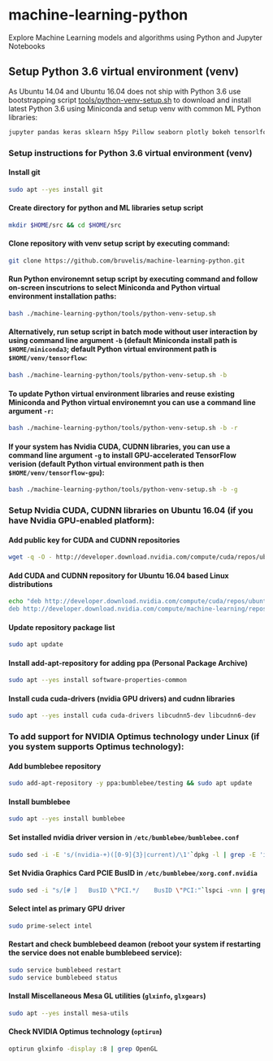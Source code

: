 # machine-learning-python
Explore Machine Learning models and algorithms using Python and Jupyter Notebooks

## Setup Python 3.6 virtual environment (venv)
As Ubuntu 14.04 and Ubuntu 16.04 does not ship with Python 3.6 use bootstrapping script 
[tools/python-venv-setup.sh](tools/python-venv-setup.sh) to download and install latest 
Python 3.6 using Miniconda and setup venv with common ML Python libraries:
```bash
jupyter pandas keras sklearn h5py Pillow seaborn plotly bokeh tensorlfow{-gpu}
```
### Setup instructions for Python 3.6 virtual environment (venv)
#### Install git
```bash
sudo apt --yes install git
```
#### Create directory for python and ML libraries setup script
```bash
mkdir $HOME/src && cd $HOME/src
```
#### Clone repository with venv setup script by executing command:
```bash
git clone https://github.com/bruvelis/machine-learning-python.git
```
#### Run Python environemnt setup script by executing command and follow on-screen inscutrions to select Miniconda and Python virtual environment installation paths:
```bash
bash ./machine-learning-python/tools/python-venv-setup.sh
```
#### Alternatively, run setup script in batch mode without user interaction by using command line argument `-b` (default Miniconda install path is `$HOME/miniconda3`; default Python virtual environment path is `$HOME/venv/tensorflow`:
```bash
bash ./machine-learning-python/tools/python-venv-setup.sh -b
```
#### To update Python virtual environment libraries and reuse existing Miniconda and Python virtual environemnt you can use a command line argument `-r`:
```bash
bash ./machine-learning-python/tools/python-venv-setup.sh -b -r
```
#### If your system has Nvidia CUDA, CUDNN libraries, you can use a command line argument `-g` to install GPU-accelerated TensorFlow verision (default Python virtual environment path is then `$HOME/venv/tensorflow-gpu`):
```bash
bash ./machine-learning-python/tools/python-venv-setup.sh -b -g
```

### Setup Nvidia CUDA, CUDNN libraries on Ubuntu 16.04 (if you have Nvidia GPU-enabled platform):
#### Add public key for CUDA and CUDNN repositories
```bash
wget -q -O - http://developer.download.nvidia.com/compute/cuda/repos/ubuntu1604/x86_64/7fa2af80.pub | sudo apt-key add
```
#### Add CUDA and CUDNN repository for Ubuntu 16.04 based Linux distributions
```bash
echo "deb http://developer.download.nvidia.com/compute/cuda/repos/ubuntu1604/x86_64 /
deb http://developer.download.nvidia.com/compute/machine-learning/repos/ubuntu1604/x86_64 /" | sudo tee /etc/apt/sources.list.d/cuda.list
```
#### Update repository package list
```bash
sudo apt update
```
#### Install add-apt-repository for adding ppa (Personal Package Archive)
```bash
sudo apt --yes install software-properties-common
```
#### Install cuda cuda-drivers (nvidia GPU drivers) and cudnn libraries
```bash
sudo apt --yes install cuda cuda-drivers libcudnn5-dev libcudnn6-dev
```

### To add support for NVIDIA Optimus technology under Linux (if you system supports Optimus technology):
#### Add bumblebee repository
```bash
sudo add-apt-repository -y ppa:bumblebee/testing && sudo apt update
```
#### Install bumblebee
```bash
sudo apt --yes install bumblebee
```
#### Set installed nvidia driver version in `/etc/bumblebee/bumblebee.conf`
```bash
sudo sed -i -E 's/(nvidia-+)([0-9]{3}|current)/\1'`dpkg -l | grep -E 'ii  nvidia-[0-9]{3}\s' | sed -E 's/^ii\s*nvidia-([0-9]{3})\s.*/\1/'`'/g' /etc/bumblebee/bumblebee.conf
```
#### Set Nvidia Graphics Card PCIE BusID in `/etc/bumblebee/xorg.conf.nvidia`
```bash
sudo sed -i "s/[# ]   BusID \"PCI.*/    BusID \"PCI:"`lspci -vnn | grep '\''[030[02]\]' | grep 10de | awk '{print $1}' | sed 's/\./:/'`\""/" /etc/bumblebee/xorg.conf.nvidia
```
#### Select intel as primary GPU driver
```bash
sudo prime-select intel
```
#### Restart and check bumblebeed deamon (reboot your system if restarting the service does not enable bumblebeed service):
```bash
sudo service bumblebeed restart
sudo service bumblebeed status
```
#### Install Miscellaneous Mesa GL utilities (`glxinfo`, `glxgears`)
```bash
sudo apt --yes install mesa-utils
```
#### Check NVIDIA Optimus technology (`optirun`)
```bash
optirun glxinfo -display :8 | grep OpenGL
```

